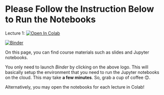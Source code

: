 # Please Follow the Instruction Below to Run the Notebooks

Lecture 1: [![Open In Colab](https://colab.research.google.com/assets/colab-badge.svg)](https://colab.research.google.com/github/RahmanPeimankar/aml-sdu-f22/blob/master/Lecture%201/aml_1_introduction_basics.ipynb)

[![Binder](https://mybinder.org/badge_logo.svg)](https://mybinder.org/v2/gh/RahmanPeimankar/dl-sdu-e21/master)


On this page, you can find course materials such as slides and Jupyter notebooks.

You only need to launch *Binder* by clicking on the above logo. This will basically setup the environment that you need to run the Jupyter notebooks on the cloud. This may take **a few minutes**. So, grab a cup of coffee 😊. 

Alternatively, you may open the notebooks for each lecture in Colab!
